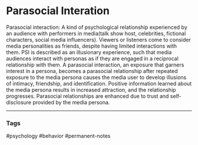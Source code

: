 # Parasocial Interation

Parasocial interaction: A kind of psychological relationship experienced by an audience with performers in media(talk show host, celebrities, fictional characters, social media influencers). Viewers or listeners come to consider media personalities as friends, despite having limited interactions with them. PSI is described as an illusionary experience, such that media audiences interact with personas as if they are engaged in a reciprocal relationship with them. A parasocial interaction, an exposure that garners interest in a persona, becomes a parasocial relationship after repeated exposure to the media persona causes the media user to develop illusions of intimacy, friendship, and identification. Positive information learned about the media persona results in increased attraction, and the relationship progresses. Parasocial relationships are enhanced due to trust and self-disclosure provided by the media persona.

---
### Tags
#psychology #behavior #permanent-notes
